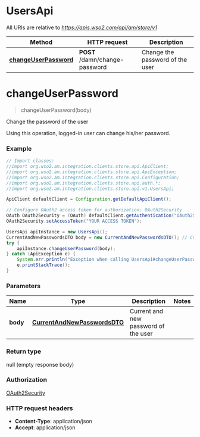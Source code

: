 # UsersApi

All URIs are relative to *https://apis.wso2.com/api/am/store/v1*

Method | HTTP request | Description
------------- | ------------- | -------------
[**changeUserPassword**](UsersApi.md#changeUserPassword) | **POST** /damn/change-password | Change the password of the user


<a name="changeUserPassword"></a>
# **changeUserPassword**
> changeUserPassword(body)

Change the password of the user

Using this operation, logged-in user can change his/her password. 

### Example
```java
// Import classes:
//import org.wso2.am.integration.clients.store.api.ApiClient;
//import org.wso2.am.integration.clients.store.api.ApiException;
//import org.wso2.am.integration.clients.store.api.Configuration;
//import org.wso2.am.integration.clients.store.api.auth.*;
//import org.wso2.am.integration.clients.store.api.v1.UsersApi;

ApiClient defaultClient = Configuration.getDefaultApiClient();

// Configure OAuth2 access token for authorization: OAuth2Security
OAuth OAuth2Security = (OAuth) defaultClient.getAuthentication("OAuth2Security");
OAuth2Security.setAccessToken("YOUR ACCESS TOKEN");

UsersApi apiInstance = new UsersApi();
CurrentAndNewPasswordsDTO body = new CurrentAndNewPasswordsDTO(); // CurrentAndNewPasswordsDTO | Current and new password of the user 
try {
    apiInstance.changeUserPassword(body);
} catch (ApiException e) {
    System.err.println("Exception when calling UsersApi#changeUserPassword");
    e.printStackTrace();
}
```

### Parameters

Name | Type | Description  | Notes
------------- | ------------- | ------------- | -------------
 **body** | [**CurrentAndNewPasswordsDTO**](CurrentAndNewPasswordsDTO.md)| Current and new password of the user  |

### Return type

null (empty response body)

### Authorization

[OAuth2Security](../README.md#OAuth2Security)

### HTTP request headers

 - **Content-Type**: application/json
 - **Accept**: application/json

